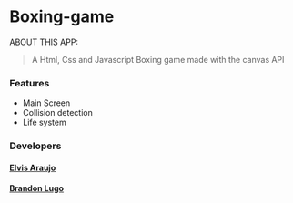 # Boxing-game
<p>ABOUT THIS APP:</p>
<blockquote>A Html, Css and Javascript Boxing game made with the canvas API</blockquote>

<h3>Features</h3>
<ul>
   <li>Main Screen</li>
   <li>Collision detection</li>
   <li>Life system</li>
</ul>
<h3>Developers</h3>
<h4><a href="https://github.com/elvitop">Elvis Araujo</a></h4>
<h4><a href="https://github.com/neobrandllp">Brandon Lugo</a></h4>
